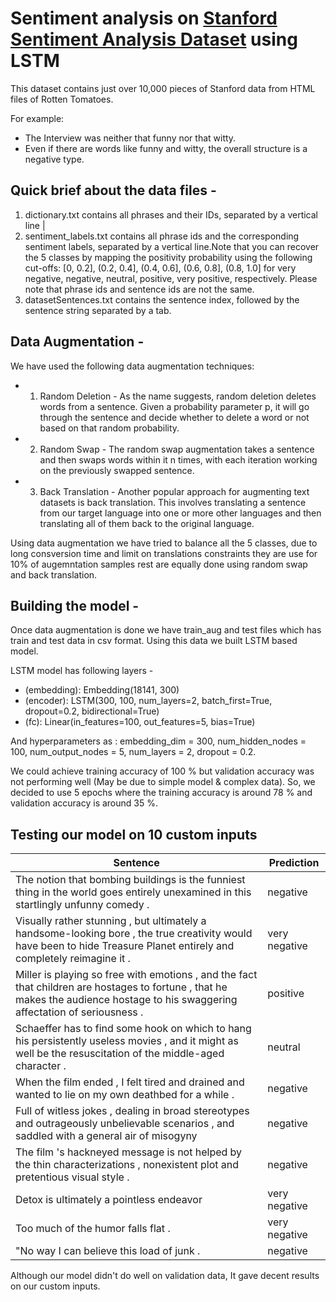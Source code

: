 # Sentiment analysis on [Stanford Sentiment Analysis Dataset](http://nlp.stanford.edu/~socherr/stanfordSentimentTreebank.zip) using LSTM
This dataset contains just over 10,000 pieces of Stanford data from HTML files of Rotten Tomatoes. 

For example:
- The Interview was neither that funny nor that witty.
- Even if there are words like funny and witty, the overall structure is a negative type.

## Quick brief about the data files - 

1. dictionary.txt contains all phrases and their IDs, separated by a vertical line |
2. sentiment_labels.txt contains all phrase ids and the corresponding sentiment labels, separated by a vertical line.Note that you can recover the 5 classes by mapping the positivity probability using the following cut-offs: [0, 0.2], (0.2, 0.4], (0.4, 0.6], (0.6, 0.8], (0.8, 1.0] for very negative, negative, neutral, positive, very positive, respectively. Please note that phrase ids and sentence ids are not the same.
3. datasetSentences.txt contains the sentence index, followed by the sentence string separated by a tab. 

## Data Augmentation - 

We have used the following data augmentation techniques:
- 1. Random Deletion - As the name suggests, random deletion deletes words from a sentence. Given a probability parameter p, it will go through the sentence and decide whether to delete a word or not based on that random probability. 
- 2. Random Swap - The random swap augmentation takes a sentence and then swaps words within it n times, with each iteration working on the previously swapped sentence. 
- 3. Back Translation - Another popular approach for augmenting text datasets is back translation. This involves translating a sentence from our target language into one or more other languages and then translating all of them back to the original language. 

Using data augmentation we have tried to balance all the 5 classes, due to long consversion time and limit on translations constraints they are use for 10% of augemntation samples rest are equally done using random swap and back translation.

## Building the model - 

Once data augmentation is done we have train_aug and test files which has train and test data in csv format. Using this data we built LSTM based model.

LSTM model has following layers -
- (embedding): Embedding(18141, 300)
- (encoder): LSTM(300, 100, num_layers=2, batch_first=True, dropout=0.2, bidirectional=True)
- (fc): Linear(in_features=100, out_features=5, bias=True)

And hyperparameters as : embedding_dim = 300, num_hidden_nodes = 100, num_output_nodes = 5, num_layers = 2, dropout = 0.2.

We could achieve training accuracy of 100 % but validation accuracy was not performing well (May be due to simple model & complex data). So, we decided to use 5 epochs where the training accuracy is around 78 % and validation accuracy is around 35 %.

## Testing our model on 10 custom inputs

| Sentence | Prediction |
| --- | --- |
| The notion that bombing buildings is the funniest thing in the world goes entirely unexamined in this startlingly unfunny comedy . | negative |
| Visually rather stunning , but ultimately a handsome-looking bore , the true creativity would have been to hide Treasure Planet entirely and completely reimagine it . | very negative |
| Miller is playing so free with emotions , and the fact that children are hostages to fortune , that he makes the audience hostage to his swaggering affectation of seriousness . | positive |
| Schaeffer has to find some hook on which to hang his persistently useless movies , and it might as well be the resuscitation of the middle-aged character .| neutral |
| When the film ended , I felt tired and drained and wanted to lie on my own deathbed for a while . | negative |
| Full of witless jokes , dealing in broad stereotypes and outrageously unbelievable scenarios , and saddled with a general air of misogyny | negative |
| The film 's hackneyed message is not helped by the thin characterizations , nonexistent plot and pretentious visual style . | negative |
| Detox is ultimately a pointless endeavor | very negative |
| Too much of the humor falls flat . | very negative |
| "No way I can believe this load of junk . |  negative |

Although our model didn't do well on validation data, It gave decent results on our custom inputs. 
